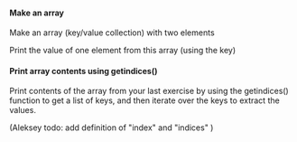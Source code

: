 #### Make an array

Make an array (key/value collection) with two elements

Print the value of one element from this array (using the key)


#### Print array contents using getindices()

Print contents of the array from your last exercise
by using the getindices() function to get a list of
keys, and then iterate over the keys to extract the
values.

(Aleksey todo:
add definition of "index" and "indices"
)
